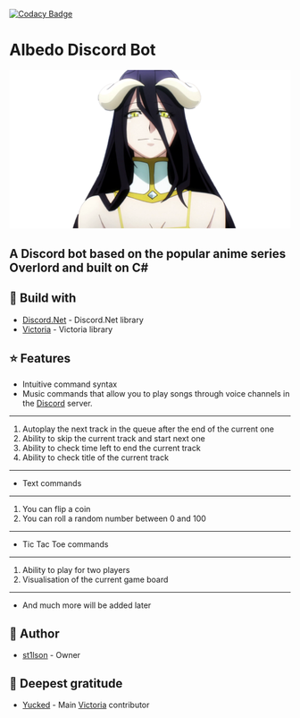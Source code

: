 [![Codacy Badge](https://app.codacy.com/project/badge/Grade/7b60fc391e8d456488c5cb9eca255ecd)](https://www.codacy.com/gh/st1lson/AlbedoBot/dashboard?utm_source=github.com&amp;utm_medium=referral&amp;utm_content=st1lson/AlbedoBot&amp;utm_campaign=Badge_Grade)
# **Albedo Discord Bot**
![Alt Text](https://github.com/st1lson/AlbedoBot/blob/main/docs/images/header.png)
## A Discord bot based on the popular anime series Overlord and built on C#
## :paperclip: Build with 
*   [Discord.Net](https://github.com/discord-net/Discord.Net) - Discord.Net library
*   [Victoria](https://github.com/Yucked/Victoria) - Victoria library
## :star: Features
*   Intuitive command syntax 
*   Music commands that allow you to play songs through voice channels in the [Discord](https://discord.com/) server.
***
  1. Autoplay the next track in the queue after the end of the current one
  2. Ability to skip the current track and start next one
  3. Ability to check time left to end the current track
  4. Ability to check title of the current track
***
*   Text commands
***   
  1. You can flip a coin
  2. You can roll a random number between 0 and 100
***
*   Tic Tac Toe commands
*** 
  1. Ability to play for two players
  2. Visualisation of the current game board
*** 
*   And much more will be added later
## :dragon_face: Author
*   [st1lson](https://github.com/st1lson) - Owner
## :briefcase: Deepest gratitude
*   [Yucked](https://github.com/Yucked) - Main [Victoria](https://github.com/Yucked/Victoria) contributor
